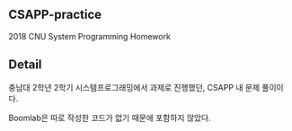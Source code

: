 <h2>CSAPP-practice</h2>
2018 CNU System Programming Homework

<h2>Detail</h2>
충남대 2학년 2학기 시스템프로그래밍에서 과제로 진행했던, CSAPP 내 문제 풀이이다.

Boomlab은 따로 작성한 코드가 없기 때문에 포함하지 않았다.
